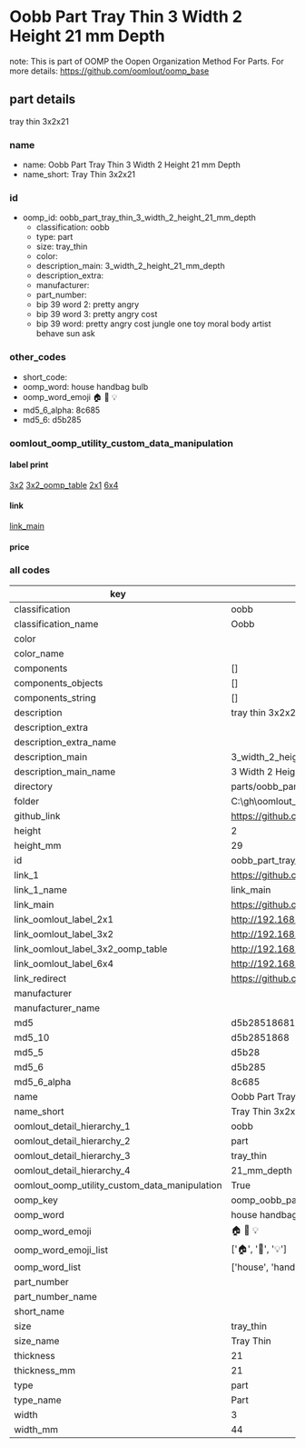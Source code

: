 # Oobb Part Tray Thin 3 Width 2 Height 21 mm Depth  

note: This is part of OOMP the Oopen Organization Method For Parts. For more details: https://github.com/oomlout/oomp_base

##  part details
  



tray thin 3x2x21



### name
* name: Oobb Part Tray Thin 3 Width 2 Height 21 mm Depth
* name_short: Tray Thin 3x2x21 
### id
* oomp_id: oobb_part_tray_thin_3_width_2_height_21_mm_depth
  * classification: oobb
  * type: part
  * size: tray_thin
  * color: 
  * description_main: 3_width_2_height_21_mm_depth
  * description_extra: 
  * manufacturer: 
  * part_number: 
  * bip 39 word 2: pretty angry
  * bip 39 word 3: pretty angry cost
  * bip 39 word: pretty angry cost jungle one toy moral body artist behave sun ask

### other_codes
* short_code: 
* oomp_word: house handbag bulb
* oomp_word_emoji :house: :handbag: :bulb:
* md5_6_alpha: 8c685
* md5_6: d5b285






### oomlout_oomp_utility_custom_data_manipulation
#### label print
[3x2](http://192.168.1.245:1112/?label=oomp%208c685)
[3x2_oomp_table](http://192.168.1.108:1112/?label=oomp%208c685)
[2x1](http://192.168.1.242:1112/?label=oomp%208c685)
[6x4](http://192.168.1.55:1112/?label=oomp%208c685)    

#### link

[link_main](https://github.com/oomlout/oomlout_oobb_version_4_generated_parts/tree/main/navigation_oomp/oobb/part/tray_thin/3_width_2_height_21_mm_depth/part)                              

#### price







### all codes 
| key | value |  
| --- | --- |  
| classification | oobb |  
| classification_name | Oobb |  
| color |  |  
| color_name |  |  
| components | [] |  
| components_objects | [] |  
| components_string | [] |  
| description | tray thin 3x2x21 |  
| description_extra |  |  
| description_extra_name |  |  
| description_main | 3_width_2_height_21_mm_depth |  
| description_main_name | 3 Width 2 Height 21 mm Depth |  
| directory | parts/oobb_part_tray_thin_3_width_2_height_21_mm_depth |  
| folder | C:\gh\oomlout_oobb_version_4_generated_parts\parts\oobb_part_tray_thin_3_width_2_height_21_mm_depth |  
| github_link | https://github.com/oomlout/oomlout_oomp_part_src/tree/main/parts/oobb_part_tray_thin_3_width_2_height_21_mm_depth |  
| height | 2 |  
| height_mm | 29 |  
| id | oobb_part_tray_thin_3_width_2_height_21_mm_depth |  
| link_1 | https://github.com/oomlout/oomlout_oobb_version_4_generated_parts/tree/main/navigation_oomp/oobb/part/tray_thin/3_width_2_height_21_mm_depth/part |  
| link_1_name | link_main |  
| link_main | https://github.com/oomlout/oomlout_oobb_version_4_generated_parts/tree/main/navigation_oomp/oobb/part/tray_thin/3_width_2_height_21_mm_depth/part |  
| link_oomlout_label_2x1 | http://192.168.1.242:1112/?label=oomp%208c685 |  
| link_oomlout_label_3x2 | http://192.168.1.245:1112/?label=oomp%208c685 |  
| link_oomlout_label_3x2_oomp_table | http://192.168.1.108:1112/?label=oomp%208c685 |  
| link_oomlout_label_6x4 | http://192.168.1.55:1112/?label=oomp%208c685 |  
| link_redirect | https://github.com/oomlout/oomlout_oobb_version_4_generated_parts/tree/main/parts/oobb_tray_thin_03_02_21 |  
| manufacturer |  |  
| manufacturer_name |  |  
| md5 | d5b285186818f1f799cd579061423d51 |  
| md5_10 | d5b2851868 |  
| md5_5 | d5b28 |  
| md5_6 | d5b285 |  
| md5_6_alpha | 8c685 |  
| name | Oobb Part Tray Thin 3 Width 2 Height 21 mm Depth |  
| name_short | Tray Thin 3x2x21  |  
| oomlout_detail_hierarchy_1 | oobb |  
| oomlout_detail_hierarchy_2 | part |  
| oomlout_detail_hierarchy_3 | tray_thin |  
| oomlout_detail_hierarchy_4 | 21_mm_depth |  
| oomlout_oomp_utility_custom_data_manipulation | True |  
| oomp_key | oomp_oobb_part_tray_thin_3_width_2_height_21_mm_depth |  
| oomp_word | house handbag bulb |  
| oomp_word_emoji | :house: :handbag: :bulb: |  
| oomp_word_emoji_list | [':house:', ':handbag:', ':bulb:'] |  
| oomp_word_list | ['house', 'handbag', 'bulb'] |  
| part_number |  |  
| part_number_name |  |  
| short_name |  |  
| size | tray_thin |  
| size_name | Tray Thin |  
| thickness | 21 |  
| thickness_mm | 21 |  
| type | part |  
| type_name | Part |  
| width | 3 |  
| width_mm | 44 |  
